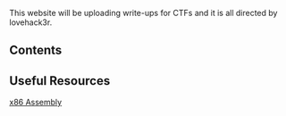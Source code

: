 This website will be uploading write-ups for CTFs and it is all directed by lovehack3r.

## Contents




## Useful Resources
<a href="https://www.cs.virginia.edu/~evans/cs216/guides/x86.html">x86 Assembly</a>
